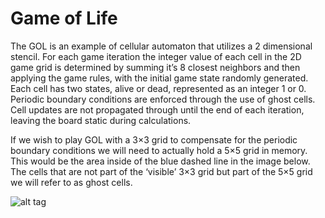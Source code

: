 Game of Life
==============

The GOL is an example of cellular automaton that utilizes a 2 dimensional stencil. For each game iteration the integer value of each cell in the 2D game grid is determined by summing it’s 8 closest neighbors and then applying the game rules, with the initial game state randomly generated. Each cell has two states, alive or dead, represented as an integer 1 or 0. Periodic boundary conditions are enforced through the use of ghost cells. Cell updates are not propagated through until the end of each iteration, leaving the board static during calculations.

If we wish to play GOL with a 3×3 grid to compensate for the periodic boundary conditions we will need to actually hold a 5×5 grid in memory. This would be the area inside of the blue dashed line in the image below. The cells that are not part of the ‘visible’ 3×3 grid but part of the 5×5 grid we will refer to as ghost cells.

![alt tag](https://raw.github.com/olcf/game_of_life_tutorials/master/GOL-grid.png)
